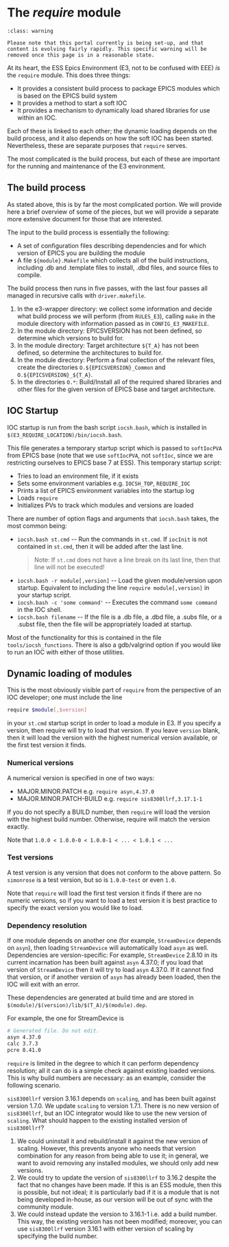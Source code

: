 # The *require* module

```{admonition} Under Construction
:class: warning

Please note that this portal currently is being set-up, and that content is evolving fairly rapidly. This specific warning will be removed once this page is in a reasonable state. 
```

At its heart, the ESS Epics Environment (E3, not to be confused with EEE) *is* the `require` module. This does three things:

* It provides a consistent build process to package EPICS modules which is based on the EPICS build system
* It provides a method to start a soft IOC
* It provides a mechanism to dynamically load shared libraries for use within an IOC.

Each of these is linked to each other; the dynamic loading depends on the build process, and it also depends on how the soft IOC has been started. Nevertheless, these are separate purposes that `require` serves.

The most complicated is the build process, but each of these are important for the running and maintenance of the E3 environment.

## The build process

As stated above, this is by far the most complicated portion. We will provide here a brief overview of some of the pieces, but we will provide a separate more extensive document for those that are interested.

The input to the build process is essentially the following:

* A set of configuration files describing dependencies and for which version of EPICS you are building the module
* A file `${module}.Makefile` which collects all of the build instructions, including .db and .template files to install, .dbd files, and source files to compile.

The build process then runs in five passes, with the last four passes all managed in recursive calls with `driver.makefile`.

1. In the e3-wrapper directory: we collect some information and decide what build process we will perform (from `RULES_E3`), calling `make` in the module directory with information passed as in `CONFIG_E3_MAKEFILE`.
2. In the module directory: EPICSVERSION has not been defined, so determine which versions to build for.
3. In the module directory: Target architecture `${T_A}` has not been defined, so determine the architectures to build for.
4. In the module directory: Perform a final collection of the relevant files, create the directories `O.${EPICSVERSION}_Common` and `O.${EPICSVERSION}_${T_A}`.
5. In the directories `O.*`: Build/Install all of the required shared libraries and other files for the given version of EPICS base and target architecture.

<!-- [Details for the build process](driver.makefile.md)  # todo: fixme -->

## IOC Startup

IOC startup is run from the bash script `iocsh.bash`, which is installed in `$(E3_REQUIRE_LOCATION)/bin/iocsh.bash`.

This file generates a temporary startup script which is passed to `softIocPVA` from EPICS base (note that we use `softIocPVA`, not `softIoc`, since we are restricting ourselves to EPICS base 7 at ESS). This temporary startup script:

* Tries to load an environment file, if it exists
* Sets some environment variables e.g. `IOCSH_TOP`, `REQUIRE_IOC`
* Prints a list of EPICS environment variables into the startup log
* Loads `require`
* Initializes PVs to track which modules and versions are loaded

There are number of option flags and arguments that `iocsh.bash` takes, the most common being:

* `iocsh.bash st.cmd` -- Run the commands in `st.cmd`. If `iocInit` is not contained in `st.cmd`, then it will be added after the last line.
  > Note: If `st.cmd` does not have a line break on its last line, then that line will not be executed!
* `iocsh.bash -r module[,version]` -- Load the given module/version upon startup. Equivalent to including the line
  `require module[,version]` in your startup script.
* `iocsh.bash -c 'some command'` -- Executes the command `some command` in the IOC shell.
* `iocsh.bash filename` -- If the file is a .db file, a .dbd file, a .subs file, or a .subst file, then the file will be appropriately loaded at startup.

Most of the functionality for this is contained in the file `tools/iocsh_functions`. There is also a gdb/valgrind
option if you would like to run an IOC with either of those utilities.

## Dynamic loading of modules

This is the most obviously visible part of `require` from the perspective of an IOC developer; one must include the line

```bash
require $module[,$version]
```

in your `st.cmd` startup script in order to load a module in E3. If you specify a version, then require will try to load that version. If you leave `version` blank, then it will load the version with the highest numerical version available, or the first test version it finds.

### Numerical versions

A numerical version is specified in one of two ways:

* MAJOR.MINOR.PATCH e.g. `require asyn,4.37.0`
* MAJOR.MINOR.PATCH-BUILD e.g. `require sis8300llrf,3.17.1-1`

If you do not specify a BUILD number, then `require` will load the version with the highest build number. Otherwise, 
require will match the version exactly.

Note that `1.0.0 < 1.0.0-0 < 1.0.0-1 < ... < 1.0.1 < ...`

### Test versions

A test version is any version that does not conform to the above pattern. So `simonrose` is a test version, but so is `1.0.0-test` or even `1.0`.

Note that `require` will load the first test version it finds if there are no numeric versions, so if you want to load a test version it is best practice to specify the exact version you would like to load.

### Dependency resolution

If one module depends on another one (for example, `StreamDevice` depends on `asyn`), then loading `StreamDevice` will automatically load `asyn` as well. Dependencies are version-specific: For example, `StreamDevice` 2.8.10 in
its current incarnation has been built against `asyn` 4.37.0; if you load that version of `StreamDevice` then it will try to load `asyn` 4.37.0. If it cannot find that version, or if another version of `asyn` has already been loaded, then the IOC will exit with an error.

These dependencies are generated at build time and are stored in `$(module)/$(version)/lib/$(T_A)/$(module).dep`.

For example, the one for StreamDevice is

```bash
# Generated file. Do not edit.
asyn 4.37.0
calc 3.7.3
pcre 8.41.0
```

`require` is limited in the degree to which it can perform dependency resolution; all it can do is a simple check against existing loaded versions. This is why build numbers are necessary: as an example, consider the following
scenario.

`sis8300llrf` version 3.16.1 depends on `scaling`, and has been built against version 1.7.0. We update `scaling` to version 1.7.1. There is no new version of `sis8300llrf`, but an IOC integrator would like to use the new version of `scaling`. What should happen to the existing installed version of `sis8300llrf`?

1. We could uninstall it and rebuild/install it against the new version of scaling. However, this prevents anyone who needs that version combination for any reason from being able to use it; in general, we want to avoid removing any installed modules, we should only add new versions.
2. We could try to update the version of `sis8300llrf` to 3.16.2 despite the fact that no changes have been made. If this is an ESS module, then this is possible, but not ideal; it is particularly bad if it is a module that is not being developed in-house, as our version will be out of sync with the community module.
3. We could instead update the version to 3.16.1-1 i.e. add a build number. This way, the existing version has not been modified; moreover, you can use `sis8300llrf` version 3.16.1 with either version of scaling by specifying the build number.
